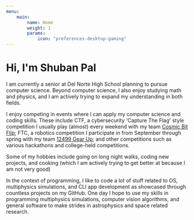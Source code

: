 ```yaml
---
menu:
    main:
        name: Home
        weight: 1
        params:
            icon: "preferences-desktop-gaming"
---
```


# Hi, I'm Shuban Pal

I am currently a senior at Del Norte High School planning to pursue computer science. Beyond computer science, I also enjoy studying math and physics, and I am actively trying to expand my understanding in both fields.

I enjoy competing in events where I can apply my computer science and coding skills. These include CTF, a cybersecurity 'Capture The Flag' style competition I usually play (almost) every weekend with my team [Cosmic Bit Flip](); FTC, a robotics competition I participate in from September through spring with my team [12499 Gear Up](); and other competitions such as various hackathons and college-held competitions.

Some of my hobbies include going on long night walks, coding new projects, and cooking (which I am actively trying to get better at because I am not very good)

In the context of programming, I like to code a lot of stuff related to OS, multiphysics simulations, and CLI app development as showcased through countless projects on my GitHub. One day I hope to use my skills in programming multiphysics simulations, computer vision algorithms, and general software to make strides in astrophysics and space related research.